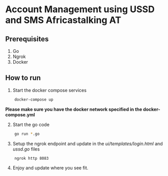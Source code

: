 # Account Management using USSD and SMS Africastalking AT

## Prerequisites

1. Go 
2. Ngrok
3. Docker 

## How to run

1. Start the docker compose services
```sh
	docker-compose up
```
**Please make sure you have the docker network specified in the docker-compose.yml**

2. Start the go code
```sh
	go run *.go
```
3. Setup the ngrok endpoint and update in the *ui/templates/login.html* and *ussd.go* files 
```sh
	ngrok http 8083
```
4. Enjoy and update where you see fit.
